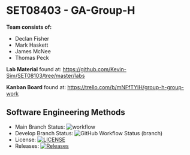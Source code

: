 # SET08403 - GA-Group-H
**Team consists of:**
- Declan Fisher
- Mark Haskett
- James McNee
- Thomas Peck

**Lab Material** found at: https://github.com/Kevin-Sim/SET08103/tree/master/labs

**Kanban Board** found at: https://trello.com/b/mNFfTYlH/group-h-group-work

## Software Engineering Methods
- Main Branch Status: ![workflow](https://github.com/decfisher/sem-labs/actions/workflows/main.yml/badge.svg)
- Develop Branch Status: ![GitHub Workflow Status (branch)](https://img.shields.io/github/workflow/status/decfisher/sem-labs/My%20Workflow/develop)
- License: [![LICENSE](https://img.shields.io/github/license/decfisher/sem.svg?style=flat-square)](https://github.com/decfisher/sem/blob/master/LICENSE)
- Releases: [![Releases](https://img.shields.io/github/release/decfisher/sem/all.svg?style=flat-square)](https://github.com/decfisher/sem/releases)
